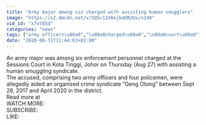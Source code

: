 ```yaml
---
title: "Army major among six charged with assisting human smugglers"
image: "https://s2.dmcdn.net/v/SQSc11VHxjkmDR3Ux/x240"
vid_id: "x7vt85d"
categories: "news"
tags: ["army officers\u00a0","\u00a0charged\u00a0","\u00a0court\u00a0"]
date: "2020-08-31T11:44:03+03:00"
---
```

An army major was among six enforcement personnel charged at the Sessions Court in Kota Tinggi, Johor on Thursday (Aug 27) with assisting a human smuggling syndicate.  <br>The accused, comprising two army officers and four policemen, were allegedly aided an organised crime syndicate “Geng Otong” between Sept 28, 2017 and April 2020 in the district.  <br>Read more at   <br>WATCH MORE:   <br>SUBSCRIBE:   <br>LIKE: 

